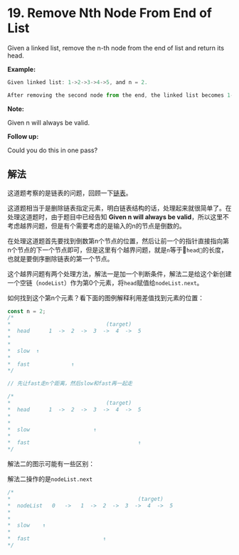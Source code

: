 # 19. Remove Nth Node From End of List

Given a linked list, remove the n-th node from the end of list and return its head.

**Example:**

```js
Given linked list: 1->2->3->4->5, and n = 2.

After removing the second node from the end, the linked list becomes 1->2->3->5.
```

**Note:**

Given n will always be valid.

**Follow up:**

Could you do this in one pass?

## 解法

这道题考察的是链表的问题，回顾一下[链表](https://juejin.im/entry/59cb70995188256aa423b680)。

这道题相当于是删除链表指定元素，明白链表结构的话，处理起来就很简单了。在处理这道题时，由于题目中已经告知 **Given n will always be valid**，所以这里不考虑越界问题，但是有个需要考虑的是输入的n的节点是倒数的。

在处理这道题首先要找到倒数第n个节点的位置，然后让前一个的指针直接指向第n个节点的下一个节点即可，但是这里有个越界问题，就是`n`等于`head`的长度，也就是要倒序删除链表的第一个节点。

这个越界问题有两个处理方法，解法一是加一个判断条件，解法二是给这个新创建一个空链（`nodeList`）作为第0个元素，将`head`赋值给`nodeList.next`。

如何找到这个第n个元素？看下面的图例解释利用差值找到元素的位置：

```js
const n = 2;
/*
*                              (target)
*  head      1  ->  2  ->  3  ->  4  ->  5
*  
*
*  slow  ↑
*
*  fast             ↑
*/

// 先让fast走n个距离，然后slow和fast再一起走

/*
*                              (target)
*  head      1  ->  2  ->  3  ->  4  ->  5
*  
*
*  slow                    ↑
*
*  fast                                  ↑
*/
```

解法二的图示可能有一些区别：

解法二操作的是`nodeList.next`

```js
/*
*                                        (target)
*  nodeList   0   ->   1  ->  2  ->  3  ->  4  ->  5
*  
*
*  slow    ↑
*
*  fast                       ↑
*/

```